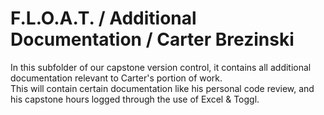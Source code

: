 # F.L.O.A.T. / Additional Documentation / Carter Brezinski
In this subfolder of our capstone version control, it contains all additional documentation relevant to Carter's portion of work. 
<br>
This will contain certain documentation like his personal code review, and his capstone hours logged through the use of Excel & Toggl.